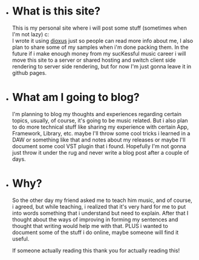 - # What is this site?
  This is my personal site where i will post some stuff (sometimes when I'm not lazy) c:  
  I wrote it using [dioxus](https://github.com/DioxusLabs/dioxus) just so people can read more info about me, I also plan to share some of my samples when i'm done packing them. In the future if i make enough money from my sucKessful music career i will move this site to a server or shared hosting and switch client side rendering to server side rendering, but for now I'm just gonna leave it in github pages.  
- # What am I going to blog?
  I'm planning to blog my thoughts and experiences regarding certain topics, usually, of course, it's going to  be music related. But i also plan to do more technical stuff like sharing my experience with certain  App, Framework, Library, etc. maybe I'll throw some cool tricks i learned in a DAW or something like that and notes about my releases or maybe I'll document some cool VST plugin that i found. Hopefully I'm not gonna just throw it under the rug and never write a blog post after a couple of days.  
- # Why?
  So the other day my friend asked me to teach him music, and of course, i agreed, but while teaching, i realized that it's very hard for me to put into words something that i understand  but need to explain. After that I thought about the ways of improving in forming my sentences  and thought that writing would help me with that. PLUS i wanted to document some of the stuff i do online, maybe someone will find it useful.  
 
  If someone actually reading this thank you for actually reading this!
